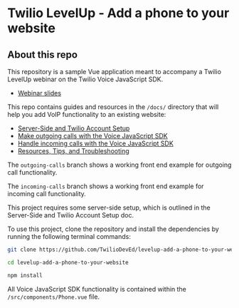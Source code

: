 # Twilio LevelUp - Add a phone to your website

## About this repo

This repository is a sample Vue application meant to accompany a Twilio LevelUp webinar on the Twilio Voice JavaScript SDK. 

* [Webinar slides](https://docs.google.com/presentation/d/1yXWP_XQegi1y6hR-tcORoe-OURfvUtNo-RCynRVrFDc/edit?usp=sharing)

This repo contains guides and resources in the `/docs/` directory that will help you add VoIP functionality to an existing website:

* [Server-Side and Twilio Account Setup](./docs/server-side.md)
* [Make outgoing calls with the Voice JavaScript SDK](./docs/outgoing-calls.md)
* [Handle incoming calls with the Voice JavaScript SDK](./docs/incoming-calls.md)
* [Resources, Tips, and Troubleshooting](./docs/resources.md)

The `outgoing-calls` branch shows a working front end example for outgoing call functionality.

The `incoming-calls` branch shows a working front end example for incoming call functionality. 

This project requires some server-side setup, which is outlined in the Server-Side and Twilio Account Setup doc. 

To use this project, clone the repository and install the dependencies by running the following terminal commands: 

```bash
git clone https://github.com/TwilioDevEd/levelup-add-a-phone-to-your-website    
```
```bash
cd levelup-add-a-phone-to-your-website
```
```bash
npm install
```

All Voice JavaScript SDK functionality is contained within the `/src/components/Phone.vue` file.
